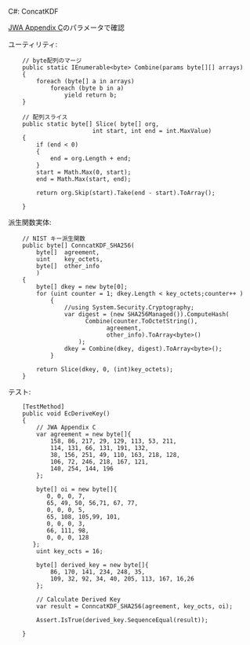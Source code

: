 C#: ConcatKDF 

[JWA Appendix C](https://tools.ietf.org/html/draft-ietf-jose-json-web-algorithms-23#appendix-C)のパラメータで確認

ユーティリティ:

        // byte配列のマージ
        public static IEnumerable<byte> Combine(params byte[][] arrays)
        {
            foreach (byte[] a in arrays)
                foreach (byte b in a)
                    yield return b;
        }

        // 配列スライス
        public static byte[] Slice( byte[] org, 
                            int start, int end = int.MaxValue)
        {
            if (end < 0)
            {
                end = org.Length + end;
            }
            start = Math.Max(0, start);
            end = Math.Max(start, end);

            return org.Skip(start).Take(end - start).ToArray();

        }

派生関数実体:

        // NIST キー派生関数
        public byte[] ConncatKDF_SHA256(
            byte[]  agreement,
            uint    key_octets,
            byte[]  other_info
            )
        {
            byte[] dkey = new byte[0];
            for (uint counter = 1; dkey.Length < key_octets;counter++ )
                {
                    //using System.Security.Cryptography; 
                    var digest = (new SHA256Managed()).ComputeHash(
                          Combine(counter.ToOctetString(),
                                agreement,
                                other_info).ToArray<byte>()
                        );
                    dkey = Combine(dkey, digest).ToArray<byte>();
                }

            return Slice(dkey, 0, (int)key_octets);
        }

テスト:

        [TestMethod]
        public void EcDeriveKey()
        {
            // JWA Appendix C 
            var agreement = new byte[]{
                158, 86, 217, 29, 129, 113, 53, 211, 
                114, 131, 66, 131, 191, 132,
                38, 156, 251, 49, 110, 163, 218, 128, 
                106, 72, 246, 218, 167, 121,
                140, 254, 144, 196
            };

            byte[] oi = new byte[]{
               0, 0, 0, 7, 
               65, 49, 50, 56,71, 67, 77, 
               0, 0, 0, 5, 
               65, 108, 105,99, 101, 
               0, 0, 0, 3, 
               66, 111, 98, 
               0, 0, 0, 128
           };
            uint key_octs = 16;

            byte[] derived_key = new byte[]{
                86, 170, 141, 234, 248, 35, 
                109, 32, 92, 34, 40, 205, 113, 167, 16,26
            };

            // Calculate Derived Key
            var result = ConncatKDF_SHA256(agreement, key_octs, oi);

            Assert.IsTrue(derived_key.SequenceEqual(result));

        }	